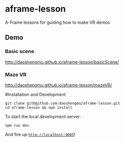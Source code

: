 # aframe-lesson
A-Frame lessons for guiding how to make VR demos

## Demo
### Basic scene
http://daoshengmu.github.io/aframe-lesson/basicScene/

### Maze VR
http://daoshengmu.github.io/aframe-lesson/mazeVR/

#Installation and Development

	git clone git@github.com:daoshengmu/aframe-lesson.git
	cd aframe-lesson && npm install

To start the local development server:

	npm run dev

And fire up [`http://localhost:9005`](http://localhost:9005)!